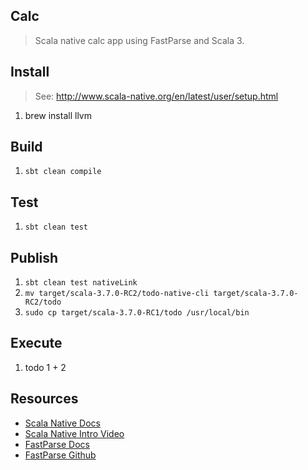 Calc
----
>Scala native calc app using FastParse and Scala 3.

Install
-------
>See: http://www.scala-native.org/en/latest/user/setup.html
1. brew install llvm

Build
-----
1. ```sbt clean compile```

Test
----
1. ```sbt clean test```

Publish
-------
1. ```sbt clean test nativeLink```
2. ```mv target/scala-3.7.0-RC2/todo-native-cli target/scala-3.7.0-RC2/todo```
3. ```sudo cp target/scala-3.7.0-RC1/todo /usr/local/bin```

Execute
-------
1. todo 1 + 2

Resources
---------
* [Scala Native Docs](http://www.scala-native.org/en/latest/index.html)
* [Scala Native Intro Video](https://www.youtube.com/watch?v=u2CnE-sRdBw)
* [FastParse Docs](https://com-lihaoyi.github.io/fastparse/)
* [FastParse Github](https://github.com/com-lihaoyi/fastparse)